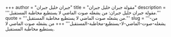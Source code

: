 +++
author = "جبران خليل جبران"
title = "مقولة جبران خليل جبران"
description = '''مقولة جبران خليل جبران: من يشغله صوت الماضي لا يستطيع مخاطبة المستقبل.'''
quote = '''من يشغله صوت الماضي لا يستطيع مخاطبة المستقبل.'''
slug = '''من-يشغله-صوت-الماضي-لا-يستطيع-مخاطبة-المستقبل'''
+++
من يشغله صوت الماضي لا يستطيع مخاطبة المستقبل.
